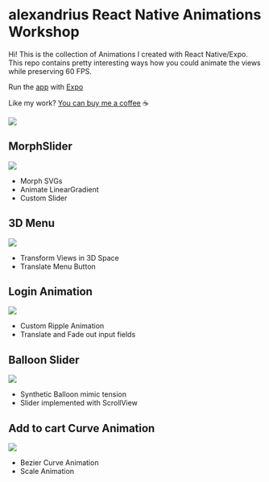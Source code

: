 # alexandrius React Native Animations Workshop

Hi! This is the collection of Animations I created with React Native/Expo. This repo contains pretty interesting ways how you could animate the views while preserving 60 FPS.

Run the [app](https://exp.host/@alexandrius/AnimationWorkshop) with [Expo](https://expo.io/)

Like my work? [You can buy me a coffee](https://www.buymeacoffee.com/alexandrius) ☕

[<img src="https://www.buymeacoffee.com/assets/img/guidelines/download-assets-sm-2.svg">](https://www.buymeacoffee.com/alexandrius)


## MorphSlider

![](https://media.giphy.com/media/XBRAtUWICKJEpgPJKE/giphy.gif)

* Morph SVGs
* Animate LinearGradient
* Custom Slider


## 3D Menu
![](https://media.giphy.com/media/ggzuMkWo92anRRq3xk/giphy.gif)

* Transform Views in 3D Space
* Translate Menu Button

## Login Animation
![](https://media.giphy.com/media/ehyUvza4Fdehxlwpgb/giphy.gif)

* Custom Ripple Animation
* Translate and Fade out input fields

## Balloon Slider

![](https://media.giphy.com/media/kdKhFt4bfBCKUEvW5L/giphy.gif)

* Synthetic Balloon mimic tension
* Slider implemented with ScrollView 

## Add to cart Curve Animation
![](https://media.giphy.com/media/dxfddysoflC7LOe9gR/giphy.gif)

* Bezier Curve Animation
* Scale Animation
